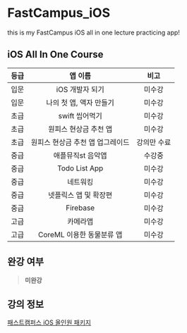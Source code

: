 # FastCampus_iOS
this is my FastCampus iOS all in one lecture practicing app! 

## iOS All In One Course

등급 |  앱 이름 | 비고 |
:----:|:---------:|:------:|
 입문 | iOS 개발자 되기 | 미수강
 입문 | 나의 첫 앱, 액자 만들기 | 미수강
 초급 | swift 씹어먹기 | 미수강
 초급 | 원피스 현상금 추천 앱  | 미수강
 초급 | 원피스 현상금 추천 앱 업그레이드 | 강의만 수료 |
 중급 | 애플뮤직st 음악앱 | 수강중
 중급 | Todo List App | 미수강
 중급 | 네트워킹 | 미수강
 중급 | 넷플릭스 앱 및 확장편 | 미수강
 중급 | Firebase | 미수강
 고급 | 카메라앱 | 미수강
 고급 | CoreML 이용한 동물분류 앱  |미수강

## 완강 여부

> **미완강**

## 강의 정보 

[패스트캠퍼스 iOS 올인원 패키지](https://www.fastcampus.co.kr/dev_online_iosapp)
